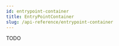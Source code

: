 ```yaml
---
id: entrypoint-container
title: EntryPointContainer
slug: /api-reference/entrypoint-container
---
```

TODO
